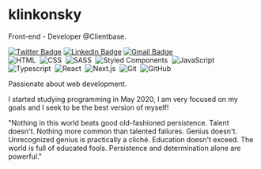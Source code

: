 # klinkonsky
Front-end - Developer @Clientbase.

[![Twitter Badge](https://img.shields.io/badge/-@klinkonskydev-a04341?style=flat-square&labelColor=a04341&logo=instagram&logoColor=white&link=https://www.instagram.com/klinkonsky.dev/)](https://www.instagram.com/klinkonsky.dev/)
[![Linkedin Badge](https://img.shields.io/badge/-klinkonskydev-a04341?style=flat-square&logo=Linkedin&logoColor=white&link=https://www.linkedin.com/in/klinkonsky/)](https://www.linkedin.com/in/klinkonsky/) 
[![Gmail Badge](https://img.shields.io/badge/-klinkonskydev@gmail.com-a04341?style=flat-square&logo=Gmail&logoColor=white&link=mailto:klinkonskydev@gmail.com)](mailto:klinkonskydev@gmail.com)
<br />
![HTML](https://img.shields.io/badge/-HTML-a04341?style=flat-square&logo=HTML5)&nbsp;
![CSS](https://img.shields.io/badge/-CSS-a04341?style=flat-square&logo=CSS3&logoColor=1572B6)&nbsp;
![SASS](https://img.shields.io/badge/-SASS-a04341?style=flat-square&logo=SASS)&nbsp;
![Styled Components](https://img.shields.io/badge/-Styled%20Components-a04341?style=flat-square&logo=styledcomponents)&nbsp;
![JavaScript](https://img.shields.io/badge/-JavaScript-a04341?style=flat-square&logo=javascript)&nbsp;
<br />
![Typescript](https://img.shields.io/badge/-Typescript-a04341?style=flat-square&logo=typescript)&nbsp;
![React](https://img.shields.io/badge/-React-a04341?style=flat-square&logo=react)&nbsp;
![Next.js](https://img.shields.io/badge/-Next-a04341?style=flat-square&logo=next.js)&nbsp;
![Git](https://img.shields.io/badge/-Git-a04341?style=flat-square&logo=git)&nbsp;
![GitHub](https://img.shields.io/badge/-GitHub-a04341?style=flat-square&logo=github)&nbsp;

Passionate about web development.

I started studying programming in May 2020, I am very focused on my goals and I seek to be the best version of myself!

"Nothing in this world beats good old-fashioned persistence. Talent doesn't. Nothing more common than talented failures. Genius doesn't. Unrecognized genius is practically a cliché. Education doesn't exceed. The world is full of educated fools. Persistence and determination alone are powerful."
